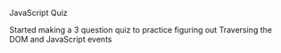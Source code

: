 JavaScript Quiz

Started making a 3 question quiz to practice figuring out Traversing the DOM and JavaScript events
